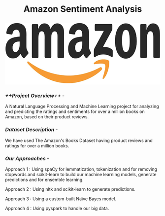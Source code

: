 # <p align = 'center'> Amazon Sentiment Analysis </p>
  <p align = 'center'> <img width="600" img height="200" src = logo.png </p>

###  *++Project Overview++* </u> - 
A Natural Language Processing and Machine Learning project for analyzing and predicting the ratings and sentiments for over a million books on Amazon, based on their product reviews. 

### *Dataset Description* - 
We have used The Amazon's Books Dataset having product reviews and ratings for over a million books. 

### *Our Approaches* -  

Approach 1 : Using spaCy for lemmatization, tokenization and for removing stopwords and scikit-learn to build our machine learning models, generate predictions and for ensemble learning.

Approach 2 : Using nltk and scikit-learn to generate predictions.

Approach 3 : Using a custom-built Naïve Bayes model.

Approach 4 : Using pyspark to handle our big data.



